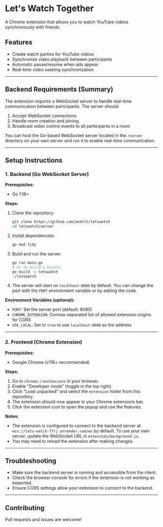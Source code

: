 # Let's Watch Together

A Chrome extension that allows you to watch YouTube videos synchronously with friends.

## Features

- Create watch parties for YouTube videos
- Synchronize video playback between participants
- Automatic pause/resume when ads appear
- Real-time video seeking synchronization

---

## Backend Requirements (Summary)

The extension requires a WebSocket server to handle real-time communication between participants. The server should:

1. Accept WebSocket connections
2. Handle room creation and joining
3. Broadcast video control events to all participants in a room

You can host the Go-based WebSocket server located in the `/server` directory on your own server and run it to enable real-time communication.

---

## Setup Instructions

### 1. Backend (Go WebSocket Server)

**Prerequisites:**
- Go 1.18+

**Steps:**
1. Clone the repository:
   ```sh
   git clone https://github.com/andclt/letswatch
   cd letswatch/server
   ```
2. Install dependencies:
   ```sh
   go mod tidy
   ```
3. Build and run the server:
   ```sh
   go run main.go
   # or to build a binary:
   go build -o letswatch
   ./letswatch
   ```
4. The server will start on `localhost:8080` by default. You can change the port with the `PORT` environment variable or by editing the code.

**Environment Variables (optional):**
- `PORT`: Set the server port (default: 8080)
- `CHROME_EXTENSION`: Comma-separated list of allowed extension origins for CORS
- `USE_LOCAL`: Set to `true` to use `localhost:8080` as the address

---

### 2. Frontend (Chrome Extension)

**Prerequisites:**
- Google Chrome (v116+ recommended)

**Steps:**
1. Go to `chrome://extensions` in your browser.
2. Enable "Developer mode" (toggle in the top right).
3. Click "Load unpacked" and select the `extension` folder from this repository.
4. The extension should now appear in your Chrome extensions bar.
5. Click the extension icon to open the popup and use the features.

**Notes:**
- The extension is configured to connect to the backend server at `wss://lets-watch-ffrj.onrender.com/ws` by default. To use your own server, update the WebSocket URL in `extension/background.js`.
- You may need to reload the extension after making changes.

---

## Troubleshooting
- Make sure the backend server is running and accessible from the client.
- Check the browser console for errors if the extension is not working as expected.
- Ensure CORS settings allow your extension to connect to the backend.

---

## Contributing
Pull requests and issues are welcome!
